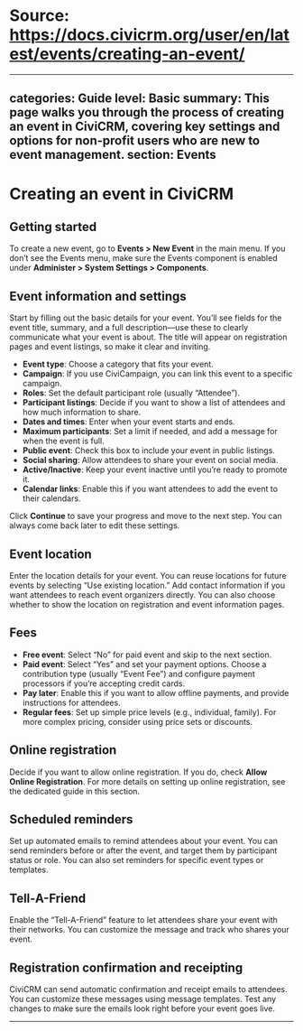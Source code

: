 # Source: https://docs.civicrm.org/user/en/latest/events/creating-an-event/

---
categories: Guide
level: Basic
summary: This page walks you through the process of creating an event in CiviCRM, covering key settings and options for non-profit users who are new to event management.
section: Events
---

# Creating an event in CiviCRM

## Getting started

To create a new event, go to **Events > New Event** in the main menu. If you don’t see the Events menu, make sure the Events component is enabled under **Administer > System Settings > Components**.

## Event information and settings

Start by filling out the basic details for your event. You’ll see fields for the event title, summary, and a full description—use these to clearly communicate what your event is about. The title will appear on registration pages and event listings, so make it clear and inviting.

- **Event type**: Choose a category that fits your event.
- **Campaign**: If you use CiviCampaign, you can link this event to a specific campaign.
- **Roles**: Set the default participant role (usually “Attendee”).
- **Participant listings**: Decide if you want to show a list of attendees and how much information to share.
- **Dates and times**: Enter when your event starts and ends.
- **Maximum participants**: Set a limit if needed, and add a message for when the event is full.
- **Public event**: Check this box to include your event in public listings.
- **Social sharing**: Allow attendees to share your event on social media.
- **Active/Inactive**: Keep your event inactive until you’re ready to promote it.
- **Calendar links**: Enable this if you want attendees to add the event to their calendars.

Click **Continue** to save your progress and move to the next step. You can always come back later to edit these settings.

## Event location

Enter the location details for your event. You can reuse locations for future events by selecting “Use existing location.” Add contact information if you want attendees to reach event organizers directly. You can also choose whether to show the location on registration and event information pages.

## Fees

- **Free event**: Select “No” for paid event and skip to the next section.
- **Paid event**: Select “Yes” and set your payment options. Choose a contribution type (usually “Event Fee”) and configure payment processors if you’re accepting credit cards.
- **Pay later**: Enable this if you want to allow offline payments, and provide instructions for attendees.
- **Regular fees**: Set up simple price levels (e.g., individual, family). For more complex pricing, consider using price sets or discounts.

## Online registration

Decide if you want to allow online registration. If you do, check **Allow Online Registration**. For more details on setting up online registration, see the dedicated guide in this section.

## Scheduled reminders

Set up automated emails to remind attendees about your event. You can send reminders before or after the event, and target them by participant status or role. You can also set reminders for specific event types or templates.

## Tell-A-Friend

Enable the “Tell-A-Friend” feature to let attendees share your event with their networks. You can customize the message and track who shares your event.

## Registration confirmation and receipting

CiviCRM can send automatic confirmation and receipt emails to attendees. You can customize these messages using message templates. Test any changes to make sure the emails look right before your event goes live.

---